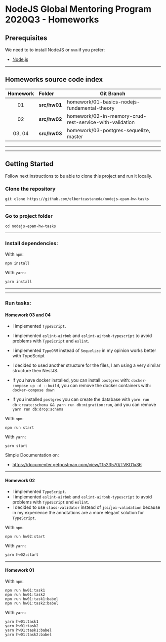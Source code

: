 # NodeJS Global Mentoring Program 2020Q3 - Homeworks

## Prerequisites

We need to to install NodeJS or `nvm` if you prefer:

- [Node.js](https://nodejs.org/en/)

---

## Homeworks source code index

| Homework |    Folder     |                       Git Branch                                |
|:--------:|:--------------|-----------------------------------------------------------------|
|    01    |  **src/hw01** | homework/01-basics-nodejs-fundamental-theory                    |
|    02    |  **src/hw02** | homework/02-in-memory-crud-rest-service-with-validation         |
|  03, 04  |  **src/hw03** | homework/03-postgres-sequelize, master                          |

---
---

## Getting Started

Follow next instructions to be able to clone this project and run it locally.

### Clone the repository

```console
git clone https://github.com/elbertcastaneda/nodejs-epam-hw-tasks
```

---

### Go to project folder

```console
cd nodejs-epam-hw-tasks
```

---

### Install dependencies:

With `npm`:
```console
npm install
```

With `yarn`:
```console
yarn install
```

---
---

### Run tasks:

#### **Homework 03 and 04**

- I implemented `TypeScript`.
- I implemented `eslint-airbnb` and `eslint-airbnb-typescript` to avoid problems with `TypeScript` and `eslint`.
- I implemented `TypeORM` instead of `Sequelize` in my opinion works better with TypeScript
- I decided to used another structure for the files, I am using a very similar structure then NestJS.

- If you have docker installed, you can install `postgres` with: `docker-compose up -d --build`, you can remove the docker containers with: `docker-compose down`
- If you installed `postgres` you can create the database with `yarn run db:create:schema && yarn run db:migration:run`, and you can remove `yarn run db:drop:schema`

With `npm`:
```console
npm run start
```

With `yarn`:

```console
yarn start
```

Simple Documentation on:

- https://documenter.getpostman.com/view/11523570/TVKD1x36

---

#### **Homework 02**

- I implemented `TypeScript`.
- I implemented `eslint-airbnb` and `eslint-airbnb-typescript` to avoid problems with `TypeScript` and `eslint`.
- I decided to use `class-validator` instead of `joi`/`joi-validation` because in my experience the annotations are a more elegant solution for `TypeScript`.

With `npm`:
```console
npm run hw02:start
```

With `yarn`:

```console
yarn hw02:start
```

---

#### **Homework 01**

With `npm`:
```console
npm run hw01:task1
npm run hw01:task2
npm run hw01:task1:babel
npm run hw01:task2:babel
```

With `yarn`:
```console
yarn hw01:task1
yarn hw01:task2
yarn hw01:task1:babel
yarn hw01:task2:babel
```